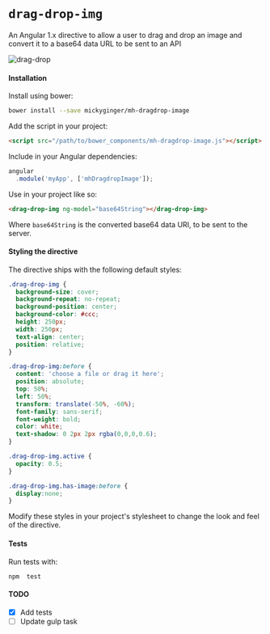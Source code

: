 # `drag-drop-img`

An Angular 1.x directive to allow a user to drag and drop an image and convert it to a base64 data URL to be sent to an API

![drag-drop](https://user-images.githubusercontent.com/3531085/27737311-97aed882-5d9f-11e7-85de-0773527dbc02.gif)

#### Installation

Install using bower:

```bash
bower install --save mickyginger/mh-dragdrop-image
```

Add the script in your project:

```html
<script src="/path/to/bower_components/mh-dragdrop-image.js"></script>
```

Include in your Angular dependencies:

```js
angular
  .module('myApp', ['mhDragdropImage']);
```

Use in your project like so:

```html
<drag-drop-img ng-model="base64String"></drag-drop-img>
```

Where `base64String` is the converted base64 data URI, to be sent to the server.

#### Styling the directive

The directive ships with the following default styles:

```css
.drag-drop-img {
  background-size: cover;
  background-repeat: no-repeat;
  background-position: center;
  background-color: #ccc;
  height: 250px;
  width: 250px;
  text-align: center;
  position: relative;
}

.drag-drop-img:before {
  content: 'choose a file or drag it here';
  position: absolute;
  top: 50%;
  left: 50%;
  transform: translate(-50%, -60%);
  font-family: sans-serif;
  font-weight: bold;
  color: white;
  text-shadow: 0 2px 2px rgba(0,0,0,0.6);
}

.drag-drop-img.active {
  opacity: 0.5;
}

.drag-drop-img.has-image:before {
  display:none;
}
```

Modify these styles in your project's stylesheet to change the look and feel of the directive.

#### Tests

Run tests with:

```
npm  test
```

#### TODO

- [X] Add tests
- [ ] Update gulp task